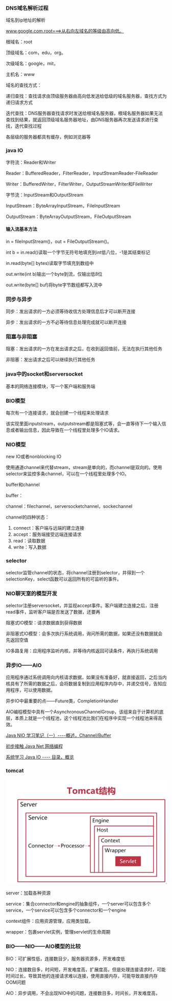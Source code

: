 ### DNS域名解析过程

域名到ip地址的解析

www.google.com.root===>从右向左域名的等级由高向低。

根域名：root

顶级域名：com，edu，org。

次级域名：google，mit，

主机名：www

域名的查找方式：

递归查找：查找请求由顶级服务器由高向低发送给低级的域名服务器，查找方式为递归请求方式

迭代查找：DNS服务器查找请求时发送给根域名服务器，根域名服务器如果无法查找到结果，就返回顶级域名服务器地址，由DNS服务器再次发送请求进行查找，迭代查找过程

各层级的服务器都具有缓存，例如浏览器等

### java IO

字符流：Reader和Writer

Reader：BufferedReader，FilterReader，InputStreamReader-FileReader

Writer：BufferedWriter，FilterWriter，OutputStreamWriter和FileWriter

字节流：InputStream和OutputStream

InputStream：ByteArrayInputStream，FileInputStream

OutputStream：ByteArrayOutputStream，FileOutputStream

#### 输入流基本方法

in = fileInputStream()，out = FileOutputStream()。

int b = in.read()读取一个字节无符号地填充到int低八位，-1是其结束标记

in.read(byte[] bytes)读取字节填充到数组中

out.write(int b)输出一个byte到流，仅输出低8位

out.write(byte[] buf)将byte字节数组都写入流中

### 同步与异步

同步：发出请求的一方必须等待收信方处理信息后才可以断开连接

异步：发出请求的一方不必等待信息处理完成就可以断开连接

### 阻塞与非阻塞

阻塞：发出请求的一方在发出请求之后，在收到返回值前，无法在执行其他任务

非阻塞：发出请求之后可以继续执行其他任务

### java中的socket和serversocket

基本的网络连接模块，写一个客户端和服务端

### BIO模型

每次有一个连接请求，就会创建一个线程来处理请求

该实现里面inputstream，outputstream都是阻塞式等，会一直等待下一个输入信息或者输出信息，因此导致在一个线程里处理多个IO请求。

### NIO模型

new IO或者nonblocking IO

使用通道channel来代替stream，stream是单向的，而channel是双向的。使用selector来监控多条channel，可以在一个线程里处理多个IO。

buffer和channel

buffer：

channel：filechannel，serversocketchannel，sockechannel

channel的四种状态：

1. connect：客户端与远端的建立连接
2. accept：服务端接受远端连接请求
3. read：读取数据
4. write：写入数据

### selector

selector监管channel的状态，将channel注册到selector，并得到一个selectionKey，select函数可以返回所有的可监听的事件。

### NIO聊天室的模型开发

selector注册serversocket，并监视accept事件。客户端建立连接之后，注册read事件，监听客户端是否发送了数据，还要再

阻塞式IO模型：请求数据直到获得数据

非阻塞式IO模型：会多次执行系统调用，询问所需的数据，如果还没有数据就会先返回空值

IO多路复用：应用程序监听内核，并等待内核返回可读条件，再执行系统调用

### 异步IO——AIO

应用程序通过系统调用向内核请求数据，如果没有准备好，就直接返回，之后当内核具有了所需的数据之后，会将数据复制到应用程序内存中，并递交信号，告知应用程序，可以使用数据。

异步IO中最重要的点——Future类，CompletionHandler

AIO编程模型中具有一个AsynchronousChannelGroup，该组来自于计算机的底层，本质上就是一个线程池，这个线程池比我们在程序中实现一个线程池来得高效。

[Java NIO 学习笔记（一）----概述，Channel/Buffer](https://www.cnblogs.com/czwbig/p/10035631.html)

[初步接触 Java Net 网络编程](https://www.cnblogs.com/czwbig/p/10018118.html)

[系统学习 Java IO ---- 目录，概览](https://www.cnblogs.com/czwbig/p/10007201.html)

### tomcat

![](img/微信截图_20200715133023.png)

server：加载各种资源

service：集合connector和engine的抽象组件，一个server可以包含多个service，一个service可以包含多个connector和一个engine



context组件：应用资源管理，应用类加载，

wrapper：包裹servlet实例，管理servlet的生命周期

### BIO——NIO——AIO模型的比较

BIO：可扩展性低，连接数目少，服务器资源多，开发难度低

NIO：连接数目多，时间短，开发难度高，扩展度高，但是处理连接请求时，可能时间过长，导致其他的连接请求难以连接，使用直接内存，可能导致直接内存OOM问题

AIO：异步调用，不会出现NIO中的问题，连接数目多，时间长，开发难度高，





